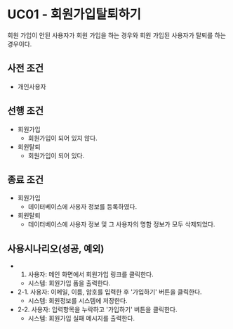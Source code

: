 # UC01 - 회원가입탈퇴하기
회원 가입이 안된 사용자가 회원 가입을 하는 경우와
회원 가입된 사용자가 탈퇴를 하는 경우이다.

## 사전 조건
- 개인사용자

## 선행 조건
- 회원가입
  - 회원가입이 되어 있지 않다.
- 회원탈퇴
  - 회원가입이 되어 있다.

## 종료 조건
- 회원가입
  - 데이터베이스에 사용자 정보를 등록하였다.
- 회원탈퇴
  - 데이터베이스에 사용자 정보 및 그 사용자의 명함 정보가 모두 삭제되었다.

## 사용시나리오(성공, 예외)
- 1. 사용자: 메인 화면에서 회원가입 링크를 클릭한다.
  - 시스템: 회원가입 폼을 출력한다.
- 2-1. 사용자: 이메일, 이름, 암호를 입력한 후 '가입하기' 버튼을 클릭한다.
  - 시스템: 회원정보를 시스템에 저장한다.
- 2-2. 사용자: 입력항목을 누락하고 '가입하기' 버튼을 클릭한다.
  - 시스템: 회원가입 실패 메시지를 출력한다.
  

